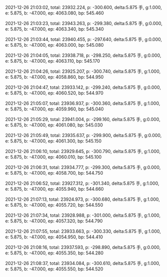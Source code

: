 2021-12-26 21:03:02, total: 23932.224, p: -300.600, delta:5.875 手, g:1.000, e: 5.875, b: -47.000, ep: 4063.080, bp: 545.460

2021-12-26 21:03:23, total: 23943.263, p: -299.380, delta:5.875 手, g:0.000, e: 5.875, b: -47.000, ep: 4063.340, bp: 545.340

2021-12-26 21:03:44, total: 23940.455, p: -297.640, delta:5.875 手, g:0.000, e: 5.875, b: -47.000, ep: 4063.000, bp: 545.080

2021-12-26 21:04:05, total: 23938.718, p: -298.250, delta:5.875 手, g:0.000, e: 5.875, b: -47.000, ep: 4063.110, bp: 545.170

2021-12-26 21:04:26, total: 23925.207, p: -300.740, delta:5.875 手, g:1.000, e: 5.875, b: -47.000, ep: 4058.860, bp: 544.950

2021-12-26 21:04:47, total: 23933.142, p: -299.240, delta:5.875 手, g:0.000, e: 5.875, b: -47.000, ep: 4060.520, bp: 544.970

2021-12-26 21:05:07, total: 23936.937, p: -300.360, delta:5.875 手, g:1.000, e: 5.875, b: -47.000, ep: 4059.960, bp: 545.040

2021-12-26 21:05:29, total: 23941.004, p: -299.160, delta:5.875 手, g:0.000, e: 5.875, b: -47.000, ep: 4061.080, bp: 545.030

2021-12-26 21:05:49, total: 23935.637, p: -299.900, delta:5.875 手, g:0.000, e: 5.875, b: -47.000, ep: 4061.300, bp: 545.150

2021-12-26 21:06:10, total: 23929.645, p: -300.790, delta:5.875 手, g:1.000, e: 5.875, b: -47.000, ep: 4060.010, bp: 545.100

2021-12-26 21:06:31, total: 23934.777, p: -299.300, delta:5.875 手, g:0.000, e: 5.875, b: -47.000, ep: 4058.700, bp: 544.750

2021-12-26 21:06:52, total: 23927.312, p: -301.340, delta:5.875 手, g:1.000, e: 5.875, b: -47.000, ep: 4055.940, bp: 544.660

2021-12-26 21:07:13, total: 23924.973, p: -300.680, delta:5.875 手, g:1.000, e: 5.875, b: -47.000, ep: 4055.720, bp: 544.550

2021-12-26 21:07:34, total: 23928.988, p: -301.000, delta:5.875 手, g:1.000, e: 5.875, b: -47.000, ep: 4057.320, bp: 544.790

2021-12-26 21:07:55, total: 23933.663, p: -300.330, delta:5.875 手, g:1.000, e: 5.875, b: -47.000, ep: 4054.950, bp: 544.410

2021-12-26 21:08:16, total: 23937.593, p: -298.890, delta:5.875 手, g:0.000, e: 5.875, b: -47.000, ep: 4055.350, bp: 544.280

2021-12-26 21:08:37, total: 23934.084, p: -300.610, delta:5.875 手, g:1.000, e: 5.875, b: -47.000, ep: 4055.550, bp: 544.520